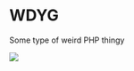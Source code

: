 # WDYG
Some type of weird PHP thingy


![](http://i.imgur.com/l3v4P3s.jpg )


[logo]: http://i.imgur.com/l3v4P3s.jpg

